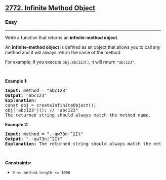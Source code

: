 <h2><a href="https://leetcode.com/problems/infinite-method-object">2772. Infinite Method Object</a></h2><h3>Easy</h3><hr><p>Write a function that&nbsp;returns an&nbsp;<strong>infinite-method</strong><strong>&nbsp;object</strong>.</p>

<p>An&nbsp;<strong>infinite-method</strong><strong>&nbsp;object</strong>&nbsp;is defined as an object that allows you to call any method and it will always return the name of the method.</p>

<p>For example, if you execute&nbsp;<code>obj.abc123()</code>, it will return&nbsp;<code>&quot;abc123&quot;</code>.</p>

<p>&nbsp;</p>
<p><strong class="example">Example 1:</strong></p>

<pre>
<strong>Input:</strong> method = &quot;abc123&quot;
<strong>Output:</strong> &quot;abc123&quot;
<strong>Explanation:</strong>
const obj = createInfiniteObject();
obj[&#39;abc123&#39;](); // &quot;abc123&quot;
The returned string should always match the method name.</pre>

<p><strong class="example">Example 2:</strong></p>

<pre>
<strong>Input:</strong> method = &quot;.-qw73n|^2It&quot;
<strong>Output:</strong> &quot;.-qw73n|^2It&quot;
<strong>Explanation:</strong> The returned string should always match the method name.</pre>

<p>&nbsp;</p>
<p><strong>Constraints:</strong></p>

<ul>
	<li><code>0 &lt;= method.length &lt;= 1000</code></li>
</ul>
